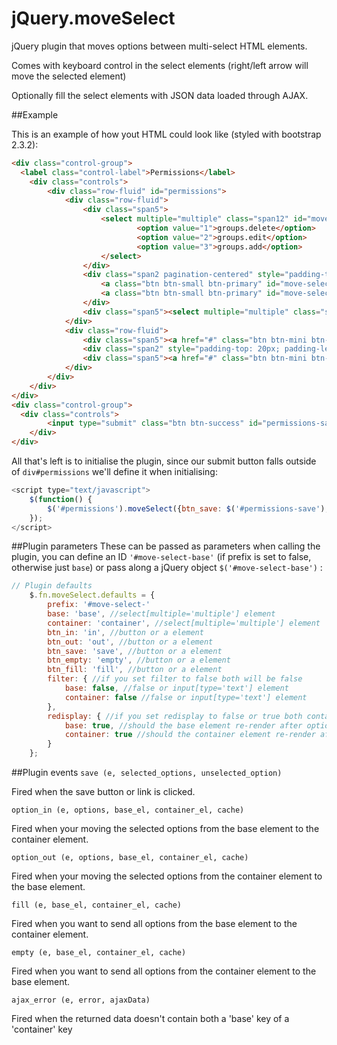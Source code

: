 jQuery.moveSelect
=================

jQuery plugin that moves options between multi-select HTML elements.

Comes with keyboard control in the select elements (right/left arrow will move the selected element)

Optionally fill the select elements with JSON data loaded through AJAX.

##Example

This is an example of how yout HTML could look like (styled with bootstrap 2.3.2):
```html
<div class="control-group">
  <label class="control-label">Permissions</label>
	<div class="controls">
		<div class="row-fluid" id="permissions">
			<div class="row-fluid">
				<div class="span5">
					<select multiple="multiple" class="span12" id="move-select-base" size="8">
							<option value="1">groups.delete</option>
							<option value="2">groups.edit</option>
							<option value="3">groups.add</option>
					</select>
				</div>
				<div class="span2 pagination-centered" style="padding-top: 60px;">
					<a class="btn btn-small btn-primary" id="move-select-in">>></a><br />
					<a class="btn btn-small btn-primary" id="move-select-out"><<</a>
				</div>
				<div class="span5"><select multiple="multiple" class="span12" id="move-select-container" size="8" name="permissions[]"></select></div>
			</div>
			<div class="row-fluid">
				<div class="span5"><a href="#" class="btn btn-mini btn-success" id="move-select-fill">Move all</a></div>
				<div class="span2" style="padding-top: 20px; padding-left: 15px"></div>
				<div class="span5"><a href="#" class="btn btn-mini btn-danger pull-right" id="move-select-empty">Remove all</a></div>
			</div>
		</div>
	</div>
</div>
<div class="control-group">
  <div class="controls">
		<input type="submit" class="btn btn-success" id="permissions-save" value="Create group" />
	</div>
</div>

```

All that's left is to initialise the plugin, since our submit button falls outside of ```div#permissions``` we'll define it when initialising:

```javascript
<script type="text/javascript">
	$(function() {
		$('#permissions').moveSelect({btn_save: $('#permissions-save'), filter: false});
	});
</script>
```

##Plugin parameters
These can be passed as parameters when calling the plugin, you can define an ID ```'#move-select-base'```
(if prefix is set to false, otherwise just ```base```) or pass along a jQuery object 
```$('#move-select-base')``` :

```javascript
// Plugin defaults
	$.fn.moveSelect.defaults = {
		prefix: '#move-select-'
		base: 'base', //select[multiple='multiple'] element
		container: 'container', //select[multiple='multiple'] element
		btn_in: 'in', //button or a element
		btn_out: 'out', //button or a element
		btn_save: 'save', //button or a element
		btn_empty: 'empty', //button or a element
		btn_fill: 'fill', //button or a element
		filter: { //if you set filter to false both will be false
			base: false, //false or input[type='text'] element
			container: false //false or input[type='text'] element
		},
		redisplay: { //if you set redisplay to false or true both container and base will be counted as false
			base: true, //should the base element re-render after options were moved?
			container: true //should the container element re-render after options were moved?
		}
	};
```

##Plugin events
```save (e, selected_options, unselected_option)```

Fired when the save button or link is clicked.

```option_in (e, options, base_el, container_el, cache)```

Fired when your moving the selected options from the base element to the container element.

```option_out (e, options, base_el, container_el, cache)```

Fired when your moving the selected options from the container element to the base element.

```fill (e, base_el, container_el, cache)```

Fired when you want to send all options from the base element to the container element.

```empty (e, base_el, container_el, cache)```

Fired when you want to send all options from the container element to the base element.

```ajax_error (e, error, ajaxData)```

Fired when the returned data doesn't contain both a 'base' key of a 'container' key
